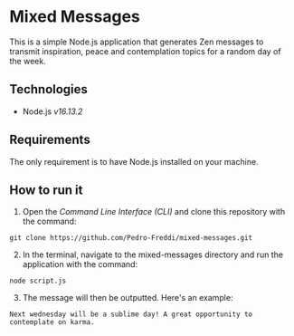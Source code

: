 # Mixed Messages

This is a simple Node.js application that generates Zen messages to transmit inspiration, peace and contemplation topics for a random day of the week.

## Technologies

- Node.js *v16.13.2*

## Requirements

The only requirement is to have Node.js installed on your machine.

## How to run it

1. Open the *Command Line Interface (CLI)* and clone this repository with the command:
```
git clone https://github.com/Pedro-Freddi/mixed-messages.git
```

2. In the terminal, navigate to the mixed-messages directory and run the application with the command:
```
node script.js
```
3. The message will then be outputted. Here's an example:
```
Next wednesday will be a sublime day! A great opportunity to contemplate on karma.
```







